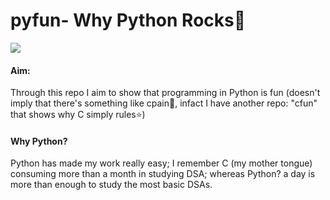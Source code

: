 # pyfun- Why Python Rocks🎸
<img src="https://img.shields.io/github/repo-size/saudkadiri/pyfun.svg?label=Repo%20size&style=for-the-badge">

#### Aim:
Through this repo I aim to show that programming in Python is fun (doesn't imply that there's something like cpain🙂, infact I have another repo: "cfun" that shows why C simply rules⭐️)

#### Why Python?
Python has made my work really easy; I remember C (my mother tongue) consuming more than a month in studying DSA; whereas Python? a day is more than enough to study the most basic DSAs. 
<br>
